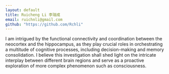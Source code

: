 ```yaml
---
layout: default
title: Ruicheng Li 李瑞成
email: ruichnli@gmail.com
github: "https://github.com/Rchli"
---
```


I am intrigued by the functional connectivity and coordination between the neocortex and the hippocampus, as they play crucial roles in orchestrating a multitude of cognitive processes, including decision-making and memory consolidation. I believe this investigation shall shed light on the intricate interplay between different brain regions and serve as a proactive exploration of  more complex phenomenon such as consciousness.
